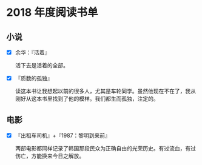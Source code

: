 # 2018 年度阅读书单

## 小说

- [X] 余华：『活着』

    活下去是活着的全部。

- [X] 『质数的孤独』

    读这本书让我想起以前的很多人，尤其是车轮同学。虽然他现在不在了，我从刚好从这本书里找到了他的模样。我们都生而孤独，注定的。

## 电影

- [X] 『出租车司机』+『1987：黎明到来前』
    
    两部电影都同样记录了韩国那段民众为正确自由的光荣历史。有过流血，有过伤亡，方能换来今日之解放。 
